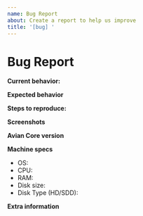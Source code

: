 ```yaml
---
name: Bug Report
about: Create a report to help us improve
title: '[bug] '
---
```


<!-- Please make sure you are posting an technical issue related to Avian. --> 

<!-- For general questions about Avian or wallet recovery please use one of the various communities:
* [Reedit](https://www.reddit.com/r/aviannetwork/)
* [Discord](https://discord.com/invite/avian) -->

<!-- ISSUES MISSING IMPORTANT INFORMATION MAY BE CLOSED! -->

# Bug Report

**Current behavior:**
<!-- Describe how the bug manifests. -->

**Expected behavior**
<!-- Describe what the behavior would be without the bug. -->

**Steps to reproduce:**
<!--  Please explain the steps required to duplicate the issue, especially if you are able to provide a sample application or sample code -->

**Screenshots**
<!-- If the issue is related to the GUI, screenshots can be added to this issue via drag & drop. -->

**Avian Core version**
<!-- List the version number/commit ID, and if it is an official binary, self compiled or a distribution package such as PPA. -->

**Machine specs**
- OS:
- CPU:
- RAM:
- Disk size:
- Disk Type (HD/SDD):

**Extra information**
<!-- This is normally the contents of a `debug.log` or `config.log` file. Raw text or a link to a pastebin type site are preferred. -->

